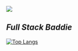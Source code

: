 
![](https://media.giphy.com/media/xTiIzJSKB4l7xTouE8/giphy.gif)

## ***Full Stack Baddie***

[![Top Langs](https://github-readme-stats.vercel.app/api/top-langs/?username=Shaughny&hide=css,html&exclude_repo=FeedmeLife&langs_count=8&layout=compact&theme=dark)](https://github.com/anuraghazra/github-readme-stats)


  
